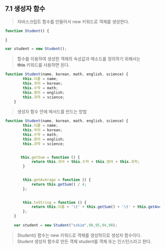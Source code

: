 ## 7.1 생성자 함수

> 자바스크립트 함수를 만들어서 new 키워드로 객체를 생성한다.

```javascript
function Student() {
  
}

var student = new Student();
```

>  함수를 이용하여 생성한 객체의 속성값과 메소드를 정의하기 위해서는   
**this** 키워드를 사용하면 된다.  

```javascript
function Student(name, korean, math, english, science) {
        this.이름 = name;
        this.국어 = korean;
        this.수학 = math;
        this.영어 = english;
        this.과학 = science;   
    }
```

> 생성자 함수 안에 메서드를 만드는 방법

```javascript
function Student(name, korean, math, english, science) {
        this.이름 = name;
        this.국어 = korean;
        this.수학 = math;
        this.영어 = english;
        this.과학 = science;  
        

       this.getSum = function () {
            return this.국어 + this.수학 + this.영어 + this.과학;
        }  
        

        this.getAverage = function () {
            return this.getSum() / 4;
        };  
      

        this.toString = function () {
            return this.이름 + '\t' + this.getSum() + '\t' + this.getAverage();
        };
    }
    
    var student = new Student("sskim",90,95,94,90);
```

> Student() 함수는 new 키워드로 객체를 생성하므로 생성자 함수이다.  
Student 생성자 함수로 만든 객체 student를 객체 또는 인스턴스라고 한다.
